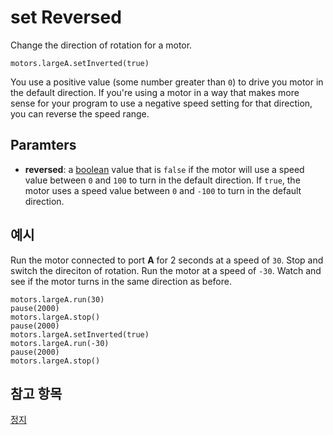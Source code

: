 # set Reversed

Change the direction of rotation for a motor.

```sig
motors.largeA.setInverted(true)
```

You use a positive value (some number greater than `0`) to drive you motor in the default direction. If you're using a motor in a way that makes more sense for your program to use a negative speed setting for that direction, you can reverse the speed range.

## Paramters

* **reversed**: a [boolean](/types/boolean) value that is `false` if the motor will use a speed value between `0` and `100` to turn in the default direction. If `true`, the motor uses a speed value between `0` and `-100` to turn in the default direction.

## 예시

Run the motor connected to port **A** for 2 seconds at a speed of `30`. Stop and switch the direciton of rotation. Run the motor at a speed of `-30`. Watch and see if the motor turns in the same direction as before.

```blocks
motors.largeA.run(30)
pause(2000)
motors.largeA.stop()
pause(2000)
motors.largeA.setInverted(true)
motors.largeA.run(-30)
pause(2000)
motors.largeA.stop()
```

## 참고 항목

[정지](/reference/motors/motor/stop)